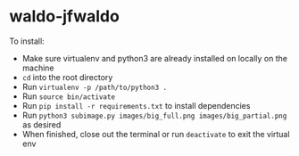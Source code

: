 # waldo-jfwaldo

To install:

* Make sure virtualenv and python3 are already installed on locally on the machine
* `cd` into the root directory
* Run `virtualenv -p /path/to/python3 .`
* Run `source bin/activate`
* Run `pip install -r requirements.txt` to install dependencies
* Run `python3 subimage.py images/big_full.png images/big_partial.png` as desired
* When finished, close out the terminal or run `deactivate` to exit the virtual env

